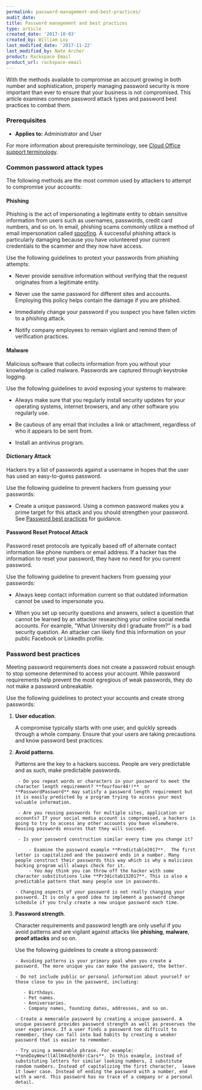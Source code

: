 ```yaml
---
permalink: password-management-and-best-practices/
audit_date:
title: Password management and best practices
type: article
created_date: '2017-10-03'
created_by: William Loy
last_modified_date: '2017-11-22'
last_modified_by: Nate Archer
product: Rackspace Email
product_url: rackspace-email
---
```



With the methods available to compromise an account growing in both number and sophistication, properly managing password security is more important than ever to ensure that your business is not compromised. This article examines common password attack types and password best practices to combat them.

### Prerequisites

- **Applies to:** Administrator and User

For more information about prerequisite terminology, see [Cloud Office support terminology](/how-to/cloud-office-support-terminology).


### Common password attack types

The following methods are the most common used by attackers to attempt to compromise your accounts:

#### Phishing 

Phishing is the act of impersonating a legitimate entity to obtain sensitive information from users such as usernames, passwords, credit card numbers, and so on. In email, phishing scams commonly utilize a method of email impersonation called [spoofing](/how-to/email-spoofing-explained). A successful phishing attack is particularly damaging because you have volunteered your current credentials to the scammer and they now have access.

Use the following guidelines to protext your passwords from phishing attempts:

- Never provide sensitive information without verifying that the request originates from a legitimate entity.

- Never use the same password for different sites and accounts. Employing this policy helps contain the damage if you are phished.

- Immediately change your password if you suspect you have fallen victim to a phishing attack.

- Notify company employees to remain vigilant and remind them of verification practices.

#### Malware

Malicious software that collects information from you without your knowledge is called
malware. Passwords are captured through keystroke logging.

Use the following guidelines to avoid exposing your systems to malware:

- Always make sure that you regularly install security updates for your operating systems, internet browsers, and any other software you regularly use.

- Be cautious of any email that includes a link or attachment, regardless of who it appears to be sent from.

- Install an antivirus program.

#### Dictionary Attack 

Hackers try a list of passwords against a username in hopes that the user has used an easy-to-guess password.

Use the following guideline to prevent hackers from guessing your passwords:

- Create a unique password. Using a common password makes you a prime target for this attack and you should strengthen your password. See [Password best practices](#password-best-practices) for guidance.

#### Password Reset Protocol Attack 

Password reset protocols are typically based off of alternate contact information like phone numbers or email address. If a hacker has the information to reset your password, they have no need for you current password.

Use the following guideline to prevent hackers from guessing your passwords:

- Always keep contact information current so that outdated information cannot be used to impersonate you.

- When you set up security questions and answers, select a question that cannot be learned by an attacker researching your online social media accounts. For example, "What University did I graduate from?" is a bad security question. An attacker can likely find this information on your public Facebook or LinkedIn profile.

### Password best practices

Meeting password requirements does not create a password robust enough to stop someone determined to access your account. While password requirements help prevent the most egregious of weak passwords, they do not make a password unbreakable.

Use the following guidelines to protect your accounts and create strong passwords:

1. **User education**. 

    A compromise typically starts with one user, and quickly spreads through a whole company. Ensure that your users are taking precautions and know password best practices.

2. **Avoid patterns**. 
    
    Patterns are the key to a hackers success. People are very predictable and as such, make predictable passwords.

        - Do you repeat words or characters in your password to meet the character length requirement? **fourfour44!!**  or **PasswordPassword** may satisfy a password length requirement but it is easily predicted by a program trying to access your most valuable information.

        - Are you reusing passwords for multiple sites, application or accounts? If your social media account is compromised, a hackers is going to try to access any other accounts you have elsewhere. Reusing passwords ensures that they will succeed.

        - Is your password construction similar every time you change it?
        
            - Examine the password example **Predictable2017**.  The first letter is capitalized and the password ends in a number. Many people construct their passwords this way which is why a malicious hacking program will always check for it.
            - You may think you can throw off the hacker with some character substitutions like **Pr3dictab132017**. This is also a predictable pattern that many people use in passwords.

       - Changing aspects of your password is not really changing your password. It is only a good idea to implement a password change schedule if you truly create a new unique password each time.

3. **Password strength**.  

    Character requirements and password length are only useful if you avoid patterns and are vigilant against attacks like **phishing**, **malware**, **proof attacks** and so on.
    
    Use the following guidelines to create a strong password:

       - Avoiding patterns is your primary goal when you create a password. The more unique you can make the password, the better.

       - Do not include public or personal information about yourself or those close to you in the password, including:

          - Birthdays.
          - Pet names.
          - Anniversaries.
          - Company names, founding dates, addresses, and so on.

       - Create a memorable password by creating a unique password. A unique password provides password strength as well as preserves the user experience. If a user finds a password too difficult to remember, they can fall into bad habits by creating a weaker password that is easier to remember.

       - Try using a memorable phrase. For example: **oneDayWew!llAllH4vEhoV6r:Cars**. In this example, instead of substituting letters for similar looking numbers, I substitute random numbers. Instead of capitalizing the first character,  leave it lower case. Instead of ending the password with a number, end with a word. This password has no trace of a company or a personal detail. 

